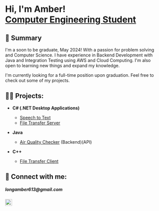 <h1>Hi, I'm Amber! <br/><a href="https://github.com/ButteredBisc">Computer Engineering Student</a>
<h2>🌱 Summary </h2>

  I'm a soon to be graduate, May 2024! With a passion for problem solving and Computer Science. I have experience in Backend Development with Java and Integration Testing using AWS and Cloud Computing. I'm also open to learning new things and expand my knowledge.
 
  I'm currently looking for a full-time position upon graduation. Feel free to check out some of my projects.
  
<h2>👨‍💻 Projects:</h2>

- <b>C# (.NET Desktop Applications)</b>
  - [Speech to Text](https://github.com/ButteredBisc/SpeechToText/)
  - [File Transfer Server](https://github.com/ButteredBisc/FTP_Server)
    
- <b>Java</b>
  - [Air Quality Checker](https://github.com/ButteredBisc/AirQualityChecker) (Backend)(API)

- <b>C++</b>
  - [File Transfer Client](https://github.com/ButteredBisc/FTP_Client)
    
<h2> 🤳 Connect with me:</h2> 
<h5>longamber613@gmail.com</h4>

[<img align="left" alt="AmberLong | LinkedIn" width="22px" src="https://cdn.jsdelivr.net/npm/simple-icons@v3/icons/linkedin.svg" />][linkedin]

[linkedin]: https://www.linkedin.com/in/amber-long686


<!--

**ButteredBisc/ButteredBisc** is a ✨ _special_ ✨ repository because its `README.md` (this file) appears on your GitHub profile.

Here are some ideas to get you started:

- 🔭 I’m currently working on ...
- 🌱 I’m currently learning ...
- 👯 I’m looking to collaborate on ...
- 🤔 I’m looking for help with ...
- 💬 Ask me about ...
- 📫 How to reach me: ...
- 😄 Pronouns: ...
- ⚡ Fun fact: ...
-->
